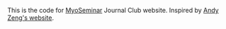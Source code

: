 This is the code for [MyoSeminar](https://MyoSeminar.github.io/) Journal Club website.
Inspired by [Andy Zeng's website](https://andyzeng.github.io/).